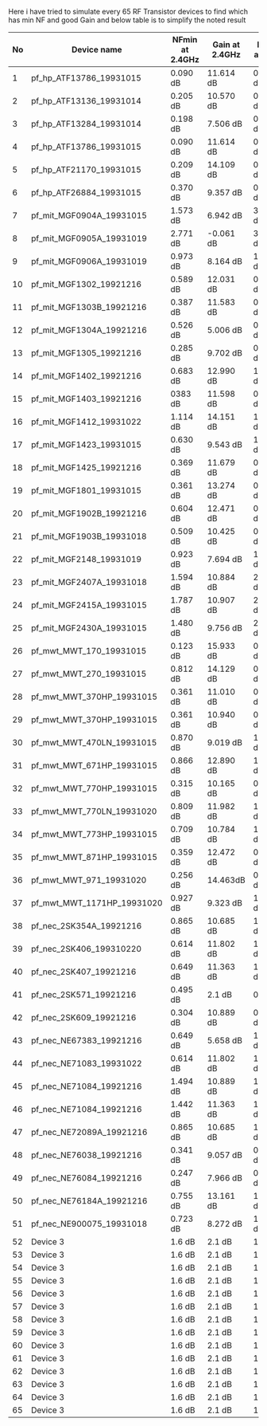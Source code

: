 Here i have tried to simulate every 65 RF Transistor devices to find which has min NF and good Gain and below table is to simplify the noted result


| No  | Device name                | NFmin at 2.4GHz | Gain at 2.4GHz | NFmin at  4GHz | Gain at 4GHz |
|-----|----------------------------|-----------------|----------------|----------------|--------------|
|  1  | pf_hp_ATF13786_19931015    | 0.090 dB        | 11.614 dB      | 0.147 dB       | 10.395 dB    |
|  2  | pf_hp_ATF13136_19931014    | 0.205 dB        | 10.570 dB      | 0.336 dB       | 9.691 dB     |
|  3  | pf_hp_ATF13284_19931014    | 0.198 dB        | 7.506 dB       | 0.326 dB       | 7.233 dB     |
|  4  | pf_hp_ATF13786_19931015    | 0.090 dB        | 11.614 dB      | 0.147 dB       | 10.395 dB    |
|  5  | pf_hp_ATF21170_19931015    | 0.209 dB        | 14.109 dB      | 0.341 dB       | 11.665 dB    |
|  6  | pf_hp_ATF26884_19931015    | 0.370 dB        | 9.357 dB       | 0.607 dB       | 8.776 dB     |
|  7  | pf_mit_MGF0904A_19931015   | 1.573 dB        | 6.942 dB       | 3.236 dB       | 2.571 dB     |
|  8  | pf_mit_MGF0905A_19931019   | 2.771 dB        | -0.061 dB      | 3.362 dB       | -3.338 dB    |
|  9  | pf_mit_MGF0906A_19931019   | 0.973 dB        | 8.164 dB       | 1.595 dB       | 4.571 dB     |
|  10 | pf_mit_MGF1302_19921216    | 0.589 dB        | 12.031 dB      | 0.973 dB       | 11.655 dB    |
|  11 | pf_mit_MGF1303B_19921216   | 0.387 dB        | 11.583 dB      | 0.638 dB       | 11.235 dB    |
|  12 | pf_mit_MGF1304A_19921216   | 0.526 dB        | 5.006 dB       | 0.871 dB       | 5.016 dB     |
|  13 | pf_mit_MGF1305_19921216    | 0.285 dB        | 9.702 dB       | 0.470 dB       | 9.598 dB     |
|  14 | pf_mit_MGF1402_19921216    | 0.683 dB        | 12.990 dB      | 1.131 dB       | 12.222 dB    |
|  15 | pf_mit_MGF1403_19921216    | 0383 dB         | 11.598 dB      | 0.630 dB       | 11.105 dB    |
|  16 | pf_mit_MGF1412_19931022    | 1.114 dB        | 14.151 dB      | 1.369 dB       | 13.127 dB    |
|  17 | pf_mit_MGF1423_19931015    | 0.630 dB        | 9.543 dB       | 1.025 dB       | 7.750 dB     |
|  18 | pf_mit_MGF1425_19921216    | 0.369 dB        | 11.679 dB      | 0.608 dB       | 11.337 dB    |
|  19 | pf_mit_MGF1801_19931015    | 0.361 dB        | 13.274 dB      | 0.593 dB       | 10.258 dB    |
|  20 | pf_mit_MGF1902B_19921216   | 0.604 dB        | 12.471 dB      | 0.998 dB       | 11.726 dB    |
|  21 | pf_mit_MGF1903B_19931018   | 0.509 dB        | 10.425 dB      | 0.838 dB       | 9.257 dB     |
|  22 | pf_mit_MGF2148_19931019    | 0.923 dB        | 7.694 dB       | 1.514 dB       | 3.857 dB     |
|  23 | pf_mit_MGF2407A_19931018   | 1.594 dB        | 10.884 dB      | 2.740 dB       | 7.147 dB     |
|  24 | pf_mit_MGF2415A_19931015   | 1.787 dB        | 10.907 dB      | 2.904 dB       | 5.879 dB     |
|  25 | pf_mit_MGF2430A_19931015   | 1.480 dB        | 9.756 dB       | 2.413 dB       | 5.108 dB     |
|  26 | pf_mwt_MWT_170_19931015    | 0.123 dB        | 15.933 dB      | 0.202 dB       | 13.565 dB    |
|  27 | pf_mwt_MWT_270_19931015    | 0.812 dB        | 14.129 dB      | 0.931 dB       | 12.344 dB    |
|  28 | pf_mwt_MWT_370HP_19931015  | 0.361 dB        | 11.010 dB      | 0.596 dB       | 9.761 dB     |
|  29 | pf_mwt_MWT_370HP_19931015  | 0.361 dB        | 10.940 dB      | 0.596 dB       | 9.761 dB     |
|  30 | pf_mwt_MWT_470LN_19931015  | 0.870 dB        | 9.019 dB       | 1.423 dB       | 7.476 dB     |
|  31 | pf_mwt_MWT_671HP_19931015  | 0.866 dB        | 12.890 dB      | 1.396 dB       | 9.086 dB     |
|  32 | pf_mwt_MWT_770HP_19931015  | 0.315 dB        | 10.165 dB      | 0.522 dB       | 9.470 dB     |
|  33 | pf_mwt_MWT_770LN_19931020  | 0.809 dB        | 11.982 dB      | 1.330 dB       | 10.992 dB    |
|  34 | pf_mwt_MWT_773HP_19931015  | 0.709 dB        | 10.784 dB      | 1.172 dB       | 9.609 dB     |
|  35 | pf_mwt_MWT_871HP_19931015  | 0.359 dB        | 12.472 dB      | 0.594 dB       | 8.715 dB     |
|  36 | pf_mwt_MWT_971_19931020    | 0.256 dB        | 14.463dB       | 0.424 dB       | 11.38.3 dB   |
|  37 | pf_mwt_MWT_1171HP_19931020 | 0.927 dB        | 9.323 dB       | 1.517 dB       | 4.947 dB     |
|  38 | pf_nec_2SK354A_19921216    | 0.865 dB        | 10.685 dB      | 1.417 dB       | 9.575 dB     |
|  39 | pf_nec_2SK406_199310220    | 0.614 dB        | 11.802 dB      | 1.013 dB       | 11.264 dB    |
|  40 | pf_nec_2SK407_19921216     | 0.649 dB        | 11.363 dB      | 1.066 dB       | 10.265 dB    |
|  41 | pf_nec_2SK571_19921216     | 0.495 dB        | 2.1 dB         | 0.812dB        | 17.5 dB      |
|  42 | pf_nec_2SK609_19921216     | 0.304 dB        | 10.889 dB      | 0.500 dB       | 10.473 dB    |
|  43 | pf_nec_NE67383_19921216    | 0.649 dB        | 5.658 dB       | 1.066 dB       | 5.504 dB     |
|  44 | pf_nec_NE71083_19931022    | 0.614 dB        | 11.802 dB      | 1.013 dB       | 11.264 dB    |
|  45 | pf_nec_NE71084_19921216    | 1.494 dB        | 10.889 dB      | 1.382 dB       | 10.473 dB    |
|  46 | pf_nec_NE71084_19921216    | 1.442 dB        | 11.363 dB      | 1.468 dB       | 10.265 dB    |
|  47 | pf_nec_NE72089A_19921216   | 0.865 dB        | 10.685 dB      | 1.417 dB       | 9.575 dB     |
|  48 | pf_nec_NE76038_19921216    | 0.341 dB        | 9.057 dB       | 0.562 dB       | 9.024 dB     |
|  49 | pf_nec_NE76084_19921216    | 0.247 dB        | 7.966 dB       | 0.411 dB       | 7.979 dB     |
|  50 | pf_nec_NE76184A_19921216   | 0.755 dB        | 13.161 dB      | 1.219 dB       | 11.865 dB    |
|  51 | pf_nec_NE900075_19931018   | 0.723 dB        | 8.272 dB       | 1.182 dB       | 5.937 dB     |
|  52 | Device 3                   | 1.6 dB          | 2.1 dB         | 15.5 dB        | 17.5 dB      |
|  53 | Device 3                   | 1.6 dB          | 2.1 dB         | 15.5 dB        | 17.5 dB      |
|  54 | Device 3                   | 1.6 dB          | 2.1 dB         | 15.5 dB        | 17.5 dB      |
|  55 | Device 3                   | 1.6 dB          | 2.1 dB         | 15.5 dB        | 17.5 dB      |
|  56 | Device 3                   | 1.6 dB          | 2.1 dB         | 15.5 dB        | 17.5 dB      |
|  57 | Device 3                   | 1.6 dB          | 2.1 dB         | 15.5 dB        | 17.5 dB      |
|  58 | Device 3                   | 1.6 dB          | 2.1 dB         | 15.5 dB        | 17.5 dB      |
|  59 | Device 3                   | 1.6 dB          | 2.1 dB         | 15.5 dB        | 17.5 dB      |
|  60 | Device 3                   | 1.6 dB          | 2.1 dB         | 15.5 dB        | 17.5 dB      |
|  61 | Device 3                   | 1.6 dB          | 2.1 dB         | 15.5 dB        | 17.5 dB      |
|  62 | Device 3                   | 1.6 dB          | 2.1 dB         | 15.5 dB        | 17.5 dB      |
|  63 | Device 3                   | 1.6 dB          | 2.1 dB         | 15.5 dB        | 17.5 dB      |
|  64 | Device 3                   | 1.6 dB          | 2.1 dB         | 15.5 dB        | 17.5 dB      |
|  65 | Device 3                   | 1.6 dB          | 2.1 dB         | 15.5 dB        | 17.5 dB      |



